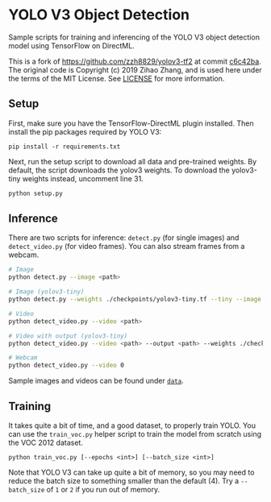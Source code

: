 # YOLO V3 Object Detection

Sample scripts for training and inferencing of the YOLO V3 object detection model using TensorFlow on DirectML.

This is a fork of https://github.com/zzh8829/yolov3-tf2 at commit [c6c42ba](https://github.com/zzh8829/yolov3-tf2/tree/c6c42ba8e9127a0dd6ded2018520754b90d18dae). The original code is Copyright (c) 2019 Zihao Zhang, and is used here under the terms of the MIT License. See [LICENSE](./LICENSE) for more information.

## Setup

First, make sure you have the TensorFlow-DirectML plugin installed. Then install the pip packages required by YOLO V3:

```
pip install -r requirements.txt
```

Next, run the setup script to download all data and pre-trained weights. By default, the script downloads the yolov3 weights. To download the yolov3-tiny weights instead, uncomment line 31.

```bash
python setup.py
```

## Inference

There are two scripts for inference: `detect.py` (for single images) and `detect_video.py` (for video frames). You can also stream frames from a webcam.

```bash
# Image
python detect.py --image <path>

# Image (yolov3-tiny)
python detect.py --weights ./checkpoints/yolov3-tiny.tf --tiny --image <path>

# Video
python detect_video.py --video <path>

# Video with output (yolov3-tiny)
python detect_video.py --video <path> --output <path> --weights ./checkpoints/yolov3-tiny.tf --tiny

# Webcam
python detect_video.py --video 0
```

Sample images and videos can be found under [`data`](./data).

## Training

It takes quite a bit of time, and a good dataset, to properly train YOLO. You can use the `train_voc.py` helper script to train the model from scratch using the VOC 2012 dataset.

```
python train_voc.py [--epochs <int>] [--batch_size <int>]
```

Note that YOLO V3 can take up quite a bit of memory, so you may need to reduce the batch size to something smaller than the default (4). Try a `--batch_size` of `1` or `2` if you run out of memory.
